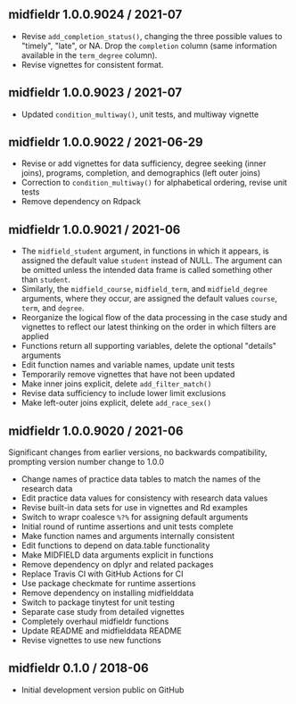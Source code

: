 


## midfieldr 1.0.0.9024 / 2021-07

- Revise `add_completion_status()`, changing the three possible values to 
  "timely", "late", or NA. Drop the `completion` column (same information  
  available in the `term_degree` column). 
- Revise vignettes for consistent format.







## midfieldr 1.0.0.9023 / 2021-07

- Updated `condition_multiway()`, unit tests, and multiway vignette

## midfieldr 1.0.0.9022 / 2021-06-29

- Revise or add vignettes for data sufficiency, degree seeking (inner joins), 
programs, completion, and demographics (left outer joins)
- Correction to `condition_multiway()` for alphabetical ordering, revise 
unit tests
- Remove dependency on Rdpack

## midfieldr 1.0.0.9021 / 2021-06

- The `midfield_student` argument, in functions in which it appears, is assigned the default value `student` instead of NULL. The argument can be  omitted unless the intended data frame is called something other than `student`. 
- Similarly, the `midfield_course`, `midfield_term`, and `midfield_degree` arguments, where they occur, are assigned the default values `course`, `term`, and `degree`. 
- Reorganize the logical flow of the data processing in the case study and vignettes to reflect our latest thinking on the order in which filters are applied
- Functions return all supporting variables, delete the optional "details" arguments
- Edit function names and variable names, update unit tests
- Temporarily remove vignettes that have not been updated
- Make inner joins explicit, delete `add_filter_match()`
- Revise data sufficiency to include lower limit exclusions
- Make left-outer joins explicit, delete `add_race_sex()`

## midfieldr 1.0.0.9020 / 2021-06

Significant changes from earlier versions, no backwards compatibility, 
prompting version number change to 1.0.0

- Change names of practice data tables to match the names of the research data
- Edit practice data values for consistency with research data values 
- Revise built-in data sets for use in vignettes and Rd examples
- Switch to wrapr coalesce `%?%` for assigning default arguments
- Initial round of runtime assertions and unit tests complete
- Make function names and arguments internally consistent 
- Edit functions to depend on data.table functionality 
- Make MIDFIELD data arguments explicit in functions 
- Remove dependency on dplyr and related packages 
- Replace Travis CI with GitHub Actions for CI
- Use package checkmate for runtime assertions 
- Remove dependency on installing midfielddata 
- Switch to package tinytest for unit testing 
- Separate case study from detailed vignettes
- Completely overhaul midfieldr functions  
- Update README and midfielddata README
- Revise vignettes to use new functions 


## midfieldr 0.1.0 / 2018-06

- Initial development version public on GitHub
  
<!-- major.minor.patch.dev -->
<!-- MAJOR version when you make incompatible API changes ->
<!-- MINOR version add functionality in a backwards-compatible manner ->
<!-- PATCH version backwards-compatible bug fixes ->

<!-- ### New features -->

<!-- ### Minor improvements -->

<!-- ### Bug fixes -->

<!-- ### Deprecated -->

<!-- ### Defunct -->
